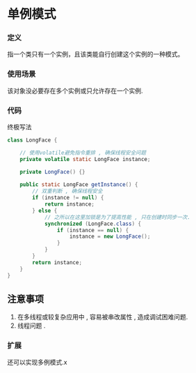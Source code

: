 # 单例模式

### 定义

指一个类只有一个实例，且该类能自行创建这个实例的一种模式。

### 使用场景

该对象没必要存在多个实例或只允许存在一个实例.

### 代码

终极写法

```java
class LongFace {

  	// 使用volatile避免指令重排 , 确保线程安全问题
    private volatile static LongFace instance;

    private LongFace() {}
    
    public static LongFace getInstance() {
      	// 双重判断 , 确保线程安全
        if (instance != null) {
            return instance;
        } else {
          	// 之所以在这里加锁是为了提高性能 , 只在创建时同步一次.
            synchronized (LongFace.class) {
                if (instance == null) {
                    instance = new LongFace();
                }
            }
        }
        return instance;
    }
}
```

## 注意事项

1. 在多线程或较复杂应用中 , 容易被串改属性 , 造成调试困难问题.
2. 线程问题 .

### 扩展

还可以实现多例模式.x

